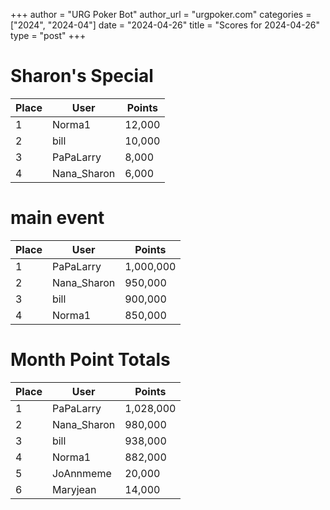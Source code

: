 +++
author = "URG Poker Bot"
author_url = "urgpoker.com"
categories = ["2024", "2024-04"]
date = "2024-04-26"
title = "Scores for 2024-04-26"
type = "post"
+++
# Sharon's Special

| Place | User | Points |
|-------|------|--------|
| 1 | Norma1 | 12,000 |
| 2 | bill | 10,000 |
| 3 | PaPaLarry | 8,000 |
| 4 | Nana_Sharon | 6,000 |

# main event

| Place | User | Points |
|-------|------|--------|
| 1 | PaPaLarry | 1,000,000 |
| 2 | Nana_Sharon | 950,000 |
| 3 | bill | 900,000 |
| 4 | Norma1 | 850,000 |

# Month Point Totals

| Place | User | Points |
|-------|------|--------|
| 1 | PaPaLarry | 1,028,000 |
| 2 | Nana_Sharon | 980,000 |
| 3 | bill | 938,000 |
| 4 | Norma1 | 882,000 |
| 5 | JoAnnmeme | 20,000 |
| 6 | Maryjean | 14,000 |
